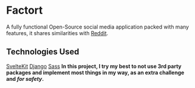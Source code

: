 # Factort

A fully functional Open-Source social media application packed with many features, it shares similarities with [Reddit](https://www.reddit.com/).

## Technologies Used

[SvelteKit](https://kit.svelte.dev/)
[Django](https://www.djangoproject.com/)
[Sass](https://sass-lang.com/)
**In this project, I try my best to not use 3rd party packages and implement most things in my way, as an extra challenge and _for safety_.**
